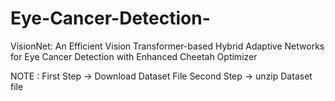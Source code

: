 # Eye-Cancer-Detection-
VisionNet: An Efficient Vision Transformer-based Hybrid Adaptive Networks for Eye Cancer Detection with Enhanced Cheetah Optimizer  

NOTE : First Step -> Download Dataset File
       Second Step -> unzip Dataset file
